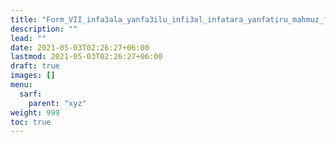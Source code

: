 ```yaml
---
title: "Form_VII_infa3ala_yanfa3ilu_infi3al_infatara_yanfatiru_mahmuz_fa"
description: ""
lead: ""
date: 2021-05-03T02:26:27+06:00
lastmod: 2021-05-03T02:26:27+06:00
draft: true
images: []
menu: 
  sarf:
    parent: "xyz"
weight: 999
toc: true
---
```




